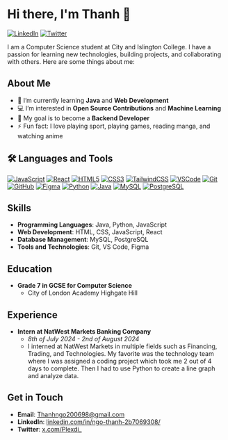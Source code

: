 # Hi there, I'm Thanh 👋

[![LinkedIn](https://img.shields.io/badge/LINKEDIN-0077B5?style=for-the-badge&logo=linkedin&logoColor=white)](https://www.linkedin.com/in/ngo-thanh-2b7069308/)
[![Twitter](https://img.shields.io/badge/TWITTER-1DA1F2?style=for-the-badge&logo=twitter&logoColor=white)](https://x.com/Plexdi_)

I am a Computer Science student at City and Islington College. I have a passion for learning new technologies, building projects, and collaborating with others. Here are some things about me:

## About Me

- 🌱 I’m currently learning **Java** and **Web Development**
- 💻 I’m interested in **Open Source Contributions** and **Machine Learning**
- 🎯 My goal is to become a **Backend Developer**
- ⚡ Fun fact: I love playing sport, playing games, reading manga, and watching anime

## 🛠️ Languages and Tools

[![JavaScript](https://img.shields.io/badge/JavaScript-F7DF1E?style=for-the-badge&logo=javascript&logoColor=black)](https://developer.mozilla.org/en-US/docs/Web/JavaScript)
[![React](https://img.shields.io/badge/React-61DAFB?style=for-the-badge&logo=react&logoColor=black)](https://reactjs.org/)
[![HTML5](https://img.shields.io/badge/HTML5-E34F26?style=for-the-badge&logo=html5&logoColor=white)](https://developer.mozilla.org/en-US/docs/Web/HTML)
[![CSS3](https://img.shields.io/badge/CSS3-1572B6?style=for-the-badge&logo=css3&logoColor=white)](https://developer.mozilla.org/en-US/docs/Web/CSS)
[![TailwindCSS](https://img.shields.io/badge/TailwindCSS-38B2AC?style=for-the-badge&logo=tailwind-css&logoColor=white)](https://tailwindcss.com/)
[![VSCode](https://img.shields.io/badge/VSCode-007ACC?style=for-the-badge&logo=visual-studio-code&logoColor=white)](https://code.visualstudio.com/)
[![Git](https://img.shields.io/badge/Git-F05032?style=for-the-badge&logo=git&logoColor=white)](https://git-scm.com/)
[![GitHub](https://img.shields.io/badge/GitHub-181717?style=for-the-badge&logo=github&logoColor=white)](https://github.com/)
[![Figma](https://img.shields.io/badge/Figma-F24E1E?style=for-the-badge&logo=figma&logoColor=white)](https://www.figma.com/)
[![Python](https://img.shields.io/badge/Python-3776AB?style=for-the-badge&logo=python&logoColor=white)](https://www.python.org/)
[![Java](https://img.shields.io/badge/Java-007396?style=for-the-badge&logo=java&logoColor=white)](https://www.java.com/)
[![MySQL](https://img.shields.io/badge/MySQL-4479A1?style=for-the-badge&logo=mysql&logoColor=white)](https://www.mysql.com/)
[![PostgreSQL](https://img.shields.io/badge/PostgreSQL-336791?style=for-the-badge&logo=postgresql&logoColor=white)](https://www.postgresql.org/)

## Skills

- **Programming Languages**: Java, Python, JavaScript
- **Web Development**: HTML, CSS, JavaScript, React
- **Database Management**: MySQL, PostgreSQL
- **Tools and Technologies**: Git, VS Code, Figma

## Education

- **Grade 7 in GCSE for Computer Science**
  - City of London Academy Highgate Hill

## Experience

- **Intern at NatWest Markets Banking Company**
  - *8th of July 2024 - 2nd of August 2024*
  - I interned at NatWest Markets in multiple fields such as Financing, Trading, and Technologies. My favorite was the technology team where I was assigned a coding project which took me 2 out of 4 days to complete. Then I had to use Python to create a line graph and analyze data.

## Get in Touch

- **Email**: [Thanhngo200698@gmail.com](mailto:Thanhngo200698@gmail.com)
- **LinkedIn**: [linkedin.com/in/ngo-thanh-2b7069308/](https://www.linkedin.com/in/ngo-thanh-2b7069308/)
- **Twitter**: [x.com/Plexdi_](https://x.com/Plexdi_)
